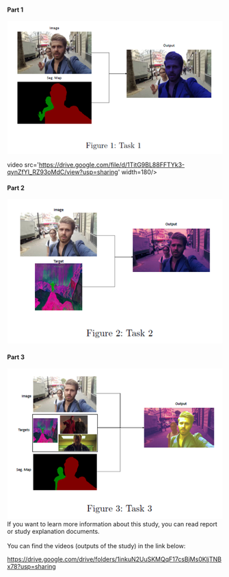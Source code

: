 <h4>Part 1</h4>
<img src="../readme_images/Capture1.PNG" alt="ss"/>

video src='https://drive.google.com/file/d/1TitG9BL88FFTYk3-qynZfYI_RZ93oMdC/view?usp=sharing' width=180/>

<h4>Part 2</h4>
<img src="../readme_images/Capture2.PNG" alt="ss"/>

<h4>Part 3</h4>
<img src="../readme_images/Capture3.PNG" alt="ss"/> 

<br/>
If you want to learn more information about this study, you can read report or study explanation documents.
<br/>
<br/>
You can find the videos (outputs of the study) in the link below:

https://drive.google.com/drive/folders/1inkuN2UuSKMQqF17csBjMs0KljTNBx78?usp=sharing
